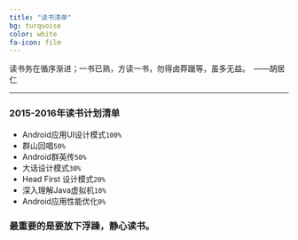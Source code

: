 ```yaml
---
title: "读书清单"
bg: turquoise
color: white
fa-icon: film
---
```


读书务在循序渐进；一书已熟，方读一书，勿得卤莽躐等，虽多无益。　——胡居仁

---

### 2015-2016年读书计划清单  
- Android应用UI设计模式`100%` 
- 群山回唱`50%`
- Android群英传`50%`
- 大话设计模式`30%`
- Head First 设计模式`20%`
- 深入理解Java虚拟机`10%`
- Android应用性能优化`0%`

### 最重要的是要放下浮躁，静心读书。
 

